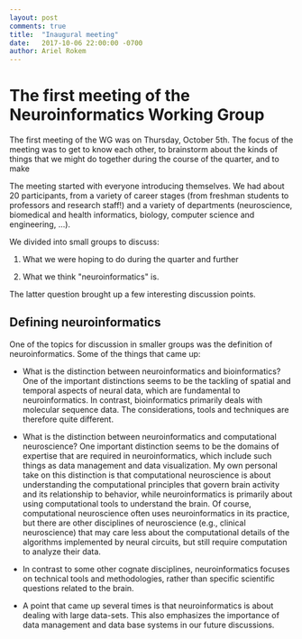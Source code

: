 ```yaml
---
layout: post
comments: true
title:  "Inaugural meeting"
date:   2017-10-06 22:00:00 -0700
author: Ariel Rokem
---
```


# The first meeting of the Neuroinformatics Working Group

The first meeting of the WG was on Thursday, October 5th. The focus of the
meeting was to get to know each other, to brainstorm about the kinds of things that we might do together during the course of the quarter, and to make

The meeting started with everyone introducing themselves. We had about 20
participants, from a variety of career stages (from freshman students to
professors and research staff!) and a variety of departments (neuroscience,
biomedical and health informatics, biology, computer science and engineering,
...).

We divided into small groups to discuss:

1. What we were hoping to do during the quarter and further

2. What we think "neuroinformatics" is.

The latter question brought up a few interesting discussion points.

## Defining neuroinformatics

One of the topics for discussion in smaller groups was the definition of neuroinformatics. Some of the things that came up:

- What is the distinction between neuroinformatics and bioinformatics? One of the important distinctions seems to be the tackling of spatial and temporal aspects of neural data, which are fundamental to neuroinformatics. In contrast, bioinformatics primarily deals with molecular sequence data. The considerations, tools and techniques are therefore quite different.

- What is the distinction between neuroinformatics and computational
neuroscience? One important distinction seems to be the domains of expertise
that are required in neuroinformatics, which include such things as data
management and data visualization. My own personal take on this distinction is
that computational neuroscience is about understanding the computational
principles that govern brain activity and its relationship to behavior, while
neuroinformatics is primarily about using computational tools to understand
the brain. Of course, computational neuroscience often uses neuroinformatics
in its practice, but there are other disciplines of neuroscience (e.g.,
clinical neuroscience) that may care less about the computational details of
the algorithms implemented by neural circuits, but still require computation
to analyze their data.

- In contrast to some other cognate disciplines, neuroinformatics focuses on
technical tools and methodologies, rather than specific scientific questions
related to the brain.

- A point that came up several times is that neuroinformatics is about dealing
with large data-sets. This also emphasizes the importance of data management
and data base systems in our future discussions.
